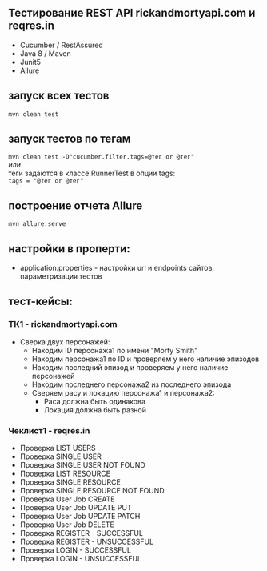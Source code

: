 ## Тестирование REST API rickandmortyapi.com и reqres.in
* Cucumber / RestAssured
* Java 8 / Maven
* Junit5
* Allure

## запуск всех тестов
`mvn clean test`

## запуск тестов по тегам
`mvn clean test -D"cucumber.filter.tags=@тег or @тег"`<br>
_или_<br>
теги задаются в классе RunnerTest в опции tags:<br>
`tags = "@тег or @тег"`

## построение отчета Allure
`mvn allure:serve`

## настройки в проперти:
* application.properties - настройки url и endpoints сайтов, параметризация тестов

## тест-кейсы:
### ТК1 - rickandmortyapi.com
* Сверка двух персонажей:
  * Находим ID персонажа1 по имени "Morty Smith"
  * Находим персонажа1 по ID и проверяем у него наличие эпизодов
  * Находим последний эпизод и проверяем у него наличие персонажей
  * Находим последнего персонажа2 из последнего эпизода
  * Сверяем расу и локацию персонажа1 и персонажа2:
    * Раса должна быть одинакова
    * Локация должна быть разной
### Чеклист1 - reqres.in
* Проверка LIST USERS
* Проверка SINGLE USER
* Проверка SINGLE USER NOT FOUND
* Проверка LIST RESOURCE
* Проверка SINGLE RESOURCE
* Проверка SINGLE RESOURCE NOT FOUND
* Проверка User Job CREATE
* Проверка User Job UPDATE PUT
* Проверка User Job UPDATE PATCH
* Проверка User Job DELETE
* Проверка REGISTER - SUCCESSFUL
* Проверка REGISTER - UNSUCCESSFUL
* Проверка LOGIN - SUCCESSFUL
* Проверка LOGIN - UNSUCCESSFUL